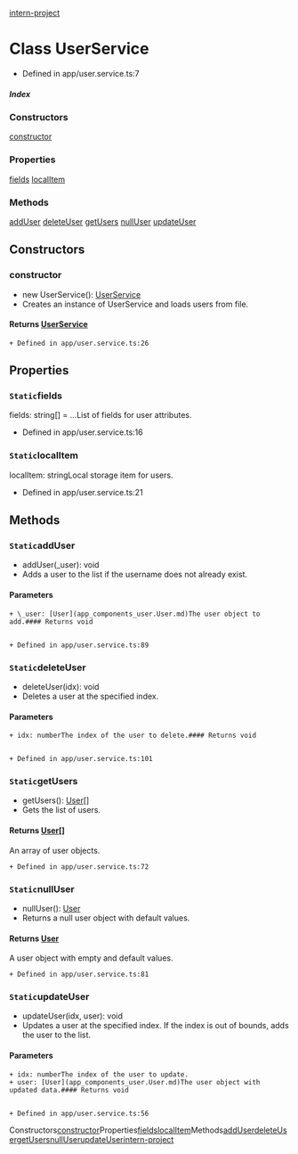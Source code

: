 [intern\-project](../README.md)

# Class UserService

* Defined in app/user.service.ts:7
##### Index

### Constructors

[constructor](app_user_service.UserService.md#constructor)
### Properties

[fields](app_user_service.UserService.md#fields)
[localItem](app_user_service.UserService.md#localItem)
### Methods

[addUser](app_user_service.UserService.md#addUser)
[deleteUser](app_user_service.UserService.md#deleteUser)
[getUsers](app_user_service.UserService.md#getUsers)
[nullUser](app_user_service.UserService.md#nullUser)
[updateUser](app_user_service.UserService.md#updateUser)
## Constructors

### constructor

* new UserService(): [UserService](app_user_service.UserService.md)
* Creates an instance of UserService and loads users from file.


#### Returns [UserService](app_user_service.UserService.md)


	+ Defined in app/user.service.ts:26
## Properties

### `Static`fields

fields: string\[] \= ...List of fields for user attributes.


* Defined in app/user.service.ts:16
### `Static`localItem

localItem: stringLocal storage item for users.


* Defined in app/user.service.ts:21
## Methods

### `Static`addUser

* addUser(\_user): void
* Adds a user to the list if the username does not already exist.


#### Parameters


	+ \_user: [User](app_components_user.User.md)The user object to add.#### Returns void


	+ Defined in app/user.service.ts:89
### `Static`deleteUser

* deleteUser(idx): void
* Deletes a user at the specified index.


#### Parameters


	+ idx: numberThe index of the user to delete.#### Returns void


	+ Defined in app/user.service.ts:101
### `Static`getUsers

* getUsers(): [User](app_components_user.User.md)\[]
* Gets the list of users.


#### Returns [User](app_components_user.User.md)\[]

An array of user objects.



	+ Defined in app/user.service.ts:72
### `Static`nullUser

* nullUser(): [User](app_components_user.User.md)
* Returns a null user object with default values.


#### Returns [User](app_components_user.User.md)

A user object with empty and default values.



	+ Defined in app/user.service.ts:81
### `Static`updateUser

* updateUser(idx, user): void
* Updates a user at the specified index.
If the index is out of bounds, adds the user to the list.


#### Parameters


	+ idx: numberThe index of the user to update.
	+ user: [User](app_components_user.User.md)The user object with updated data.#### Returns void


	+ Defined in app/user.service.ts:56

Constructors[constructor](#constructor)Properties[fields](#fields)[localItem](#localItem)Methods[addUser](#addUser)[deleteUser](#deleteUser)[getUsers](#getUsers)[nullUser](#nullUser)[updateUser](#updateUser)[intern\-project](../README.md)


